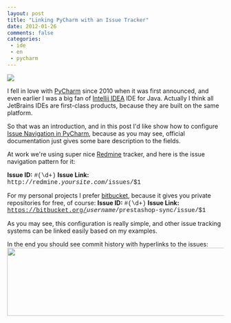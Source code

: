 ```yaml
---
layout: post
title: "Linking PyCharm with an Issue Tracker"
date: 2012-01-26
comments: false
categories:
 - ide
 - en
 - pycharm
---
```



<a href="http://3.bp.blogspot.com/-ex8sfbybYF4/Tx83ODk-o_I/AAAAAAAADUA/y_OaWMHTpKw/s1600/header_pycharm20.png" imageanchor="1" style="margin-bottom: 1em; margin-right: 1em;"><img border="0" src="http://3.bp.blogspot.com/-ex8sfbybYF4/Tx83ODk-o_I/AAAAAAAADUA/y_OaWMHTpKw/s1600/header_pycharm20.png" /></a>

I fell in love with <a href="http://www.jetbrains.com/pycharm/">PyCharm</a> since 2010 when it was first announced, and even earlier I was a big fan of
<a href="http://www.jetbrains.com/idea/">Intellij IDEA</a> IDE for Java. Actually I think all JetBrains IDEs are first-class products, because they are built on the same platform.

So that was an introduction, and in this post I'd like show how to configure <a href="http://www.jetbrains.com/pycharm/webhelp/issue-navigation.html">Issue Navigation in PyCharm</a>, because as you may see, official documentation just gives some bare description to the fields.

At work we're using super nice <a href="http://www.redmine.org/">Redmine</a> tracker, and here is the issue navigation pattern for it:

<b>Issue ID:</b> <span style="font-family: 'Courier New', Courier, monospace;">#(\d+)</span>
<b>Issue Link:</b> <span style="font-family: 'Courier New', Courier, monospace;">http://redmine.<i>yoursite.com</i>/issues/$1</span>

For my personal projects I prefer <a href="https://bitbucket.org/">bitbucket</a>, because it gives you private repositories for free, of course:
<b>Issue ID:</b> <span style="font-family: 'Courier New', Courier, monospace;">#(\d+)</span>
<b>Issue Link:</b> <span style="font-family: 'Courier New', Courier, monospace;">https://bitbucket.org/<i>username</i>/prestashop-sync/issue/$1</span>

As you may see, this configuration is really simple, and other issue tracking systems can be linked easily based on my examples.

In the end you should see commit history with hyperlinks to the issues:
<a href="http://4.bp.blogspot.com/-467_frlJeM8/TyBi8myNC3I/AAAAAAAADUI/BSmcoVzqNGw/s1600/history.png" imageanchor="1" style="margin-bottom: 1em; margin-right: 1em;"><img border="0" height="158" src="http://4.bp.blogspot.com/-467_frlJeM8/TyBi8myNC3I/AAAAAAAADUI/BSmcoVzqNGw/s640/history.png" width="640" /></a>

